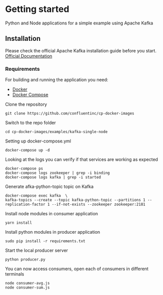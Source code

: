 # Getting started

Python and Node applications for a simple example using Apache Kafka

## Installation

Please check the official Apache Kafka installation guide before you start. [Official Documentation](https://kafka.apache.org/quickstart)

### Requirements

For building and running the application you need:

- [Docker](https://docs.docker.com/)
- [Docker Compose](https://docs.docker.com/compose/install/#install-compose)

Clone the repository

    git clone https://github.com/confluentinc/cp-docker-images


Switch to the repo folder

    cd cp-docker-images/examples/kafka-single-node

Setting up docker-compose.yml

    docker-compose up -d

Looking at the logs you can verify if that services are working as expected

    docker-compose ps
    docker-compose logs zookeeper | grep -i binding
    docker-compose logs kafka | grep -i started

Generate afka-python-topic topic on Kafka 

    docker-compose exec kafka  \
    kafka-topics --create --topic kafka-python-topic --partitions 1 --replication-factor 1 --if-not-exists --zookeeper zookeeper:2181

Install node modules in consumer application

```
yarn install
```

Install python modules in producer application

````
sudo pip install -r requirements.txt
````


Start the local producer server
```
python producer.py
```

You can now access consumers, open each of consumers in different terminals 

````
node consumer-avg.js
node consumer-sum.js
````
